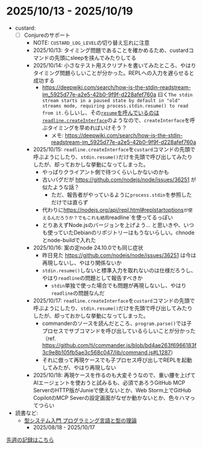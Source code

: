 # 2025/10/13 - 2025/10/19

- custard:
    - [ ] Conjureのサポート
        - NOTE: `CUSTARD_LOG_LEVEL`の切り替え忘れに注意
        - 2025/10/13: タイミング問題であることを確かめるため、custardコマンドの先頭にsleepを挟んでみたりしてる
        - 2025/10/14: 小さなテスト用スクリプトを書いてみたところ、やはりタイミング問題らしいことが分かった。REPLへの入力を遅らせると成功する
            - https://deepwiki.com/search/how-is-the-stdin-readstream-im_5925d77e-a2e5-42b0-9f9f-d228afef760a 曰く`The stdin stream starts in a paused state by default in "old" streams mode, requiring process.stdin.resume() to read from it.`らしいし、その[`resume`を呼んでいるのは`readline.createInterface`](https://github.com/nodejs/node/blob/v23.11.1/lib/internal/readline/interface.js#L341)のようなので、`createInterface`を呼ぶタイミングを早めればいけそう？
                - メモ: <https://deepwiki.com/search/how-is-the-stdin-readstream-im_5925d77e-a2e5-42b0-9f9f-d228afef760a>
        - 2025/10/15: `readline.createInterface`を`custard`コマンドの先頭で呼ぶようにしたり、`stdin.resume()`だけを先頭で呼び出してみたりしたが、却っておかしな挙動になってしまった。
            - やっぱりクライアント側で待つくらいしかないのかも
            - 古いバグだが <https://github.com/nodejs/node/issues/36251> が似たような話？
                - ただ、報告者がやっているように`process.stdin`を参照しただけでは直らず
            - 代わりに<https://nodejs.org/api/repl.html#replstartoptions>`が使えるんだろうか？でもこれも結局`readline`を使ってるっぽい
            - とりあえずNode.jsのバージョンを上げよう... と思いきや、いつも使っていたDebianのリポジトリーはもうないらしい。chnodeとnode-buildで入れた
        - 2025/10/16: 案の定node 24.10.0でも同じ症状
            - 昨日見た <https://github.com/nodejs/node/issues/36251> は今は再現しないし、やはり関係ないか
            - `stdin.resume()`しないと標準入力を取れないのは仕様だろうし、やはり`readline`の問題として報告すべきか
                - `stdin`単独で使った場合でも問題が再現しないし、やはり`readline`の問題なんだ
        - 2025/10/17: `readline.createInterface`を`custard`コマンドの先頭で呼ぶようにしたり、`stdin.resume()`だけを先頭で呼び出してみたりしたが、却っておかしな挙動になってしまった。
            - commanderのソースを読んだところ、`program.parse()`では子プロセスでサブコマンドを呼び出しているらしいことが分かった（ref. <https://github.com/tj/commander.js/blob/bd4ae263f6966183f3c9e8b105fb5ae3c568c047/lib/command.js#L1287>）
            - それに倣って再現ケースでも子プロセス呼び出しでREPLを起動してみたが、やはり再現しない
        - 2025/10/18: 再現ケースを作るのも大変そうなので、重い腰を上げてAIエージェントを使おうと試みるも、必須であろうGitHub MCP ServerのHTTP版がJunieで使えないとか、Web Storm上でGitHub CopilotのMCP Severの設定画面がなぜか動かないとか、色々ハマってつらい
- 読書など:
    - [型システム入門 プログラミング言語と型の理論](https://www.ohmsha.co.jp/book/9784274069116/)
        - 2025/08/18 - 2025/10/17

[先週の記録はこちら](https://github.com/igrep/daily-commits/blob/2943439068f5246453724640ccb14b2a46e1dade/yesterday.md)
